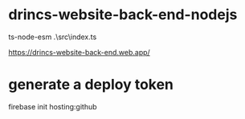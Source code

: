 # drincs-website-back-end-nodejs

ts-node-esm .\src\index.ts

https://drincs-website-back-end.web.app/
# generate a deploy token
firebase init hosting:github
